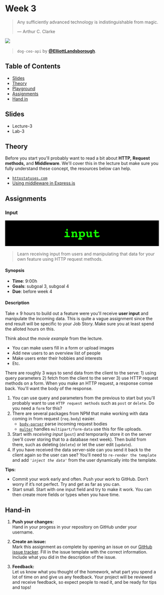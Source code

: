 # Week 3

> Any sufficiently advanced technology is indistinguishable from magic.
>
> — Arthur C. Clarke

[![][inspiration-cover]][inspiration-link]

> `dog-ceo-api` by [**@ElliottLandsborough**][inspiration-author].

## Table of Contents

*  [Slides](#slides)
*  [Theory](#theory)
*  [Playground](#playground)
*  [Assignments](#assignments)
*  [Hand in](#hand-in)

## Slides
* Lecture-3
* Lab-3

## Theory

Before you start you'll probably want to read a bit about **HTTP,** **Request methods,** and **Middleware**. We'll cover this in the lecture but make sure you fully understand these concept, the resources below can help.

*  [`httpstatuses.com`](https://httpstatuses.com)
*  [Using middleware in Express.js](https://expressjs.com/en/guide/using-middleware.html)

## Assignments

### Input

![Input banner](/assets/banners/input.jpg)
> Learn receiving input from users and manipulating that data for your own feature using HTTP request methods.


#### Synopsis

*  **Time**: 9:00h
*  **Goals**: subgoal 3, subgoal 4
*  **Due**: before week 4

#### Description
Take ± 9 hours to build out a feature were you'll receive **user input** and manipulate the incoming data. This is quite a vague assignment since the end result will be specific to your Job Story. Make sure you at least spend the alloted hours on this. 

Think about the _movie example_ from the lecture.

*   You can make users fill in a form or upload images
*   Add new users to an overview list of people
*   Make users enter their hobbies and interests
*   Etc.

There are roughly 3 ways to send data from the client to the serve: 1) using query parameters 2) fetch from the client to the server 3) use HTTP request methods on a form. When you make an HTTP request, a response comse back. You'll want the body of the response.

1. You can use query and parameters from the previous to start but you'll probably want to use `HTTP request methods` such as `post` or `delete`. Do you need a `form` for this?
2. There are several packages from NPM that make working with data coming in from request (`req.body`) easier.
   * [`body-parser`][body] parse incoming request bodies
   * [`multer`][multer] handles `multipart/form-data` use this for file uploads.
3. Start with _receiving input_ (`post`) and temporarily store it on the server (we'll cover storing that to a database next week). Then build from there, such as deleting (`delete`) or let the user edit (`update`).
4. If you have received the data server-side can you send it back to the client again so the user can see? You'll need to `re-render the template` and add _`'inject the data'`_ from the user dynamically into the template.


**Tips:**
* Commit your work early and often. Push your work to GitHub. Don’t worry if it’s not perfect. Try and get as far as you can.
* Start small. Start with one input field and try to make it work. You can then create more fields or types when you have time.

## Hand-in

1. **Push your changes:**  
Hand in your progess in your repository on GitHub under your username.

1. **Create an issue:**  
Mark this assignment as complete by opening an issue on our [GitHub issue tracker][issues]. Fill in the issue template with the correct information. Include what you did in the description of the issue.

1. **Feedback:**  
Let us know what you thought of the homework, what part you spend a lot of time on and give us any feedback. Your project will be reviewed and receive feedback, so expect people to read it, and be ready for tips and tops!

[inspiration-cover]: assets/images/dog-ceo.png
[inspiration-link]: https://dog.ceo
[inspiration-author]: https://github.com/ElliottLandsborough


[pug]: https://pugjs.org/api/getting-started.html
[ejs]: https://ejs.co/
[handlebars]: https://handlebarsjs.com/
[guide]: https://expressjs.com/en/guide/routing.html
[workshopper]: https://github.com/azat-co/expressworks
[query]: https://www.youtube.com/watch?v=zDovsTG2a7g
[template]: https://expressjs.com/en/guide/using-template-engines.html
[issues]: https://github.com/cmda-bt/be-course-18-19/issues/new/choose

[body]: https://www.npmjs.com/package/body-parser
[multer]: https://www.npmjs.com/package/multer#readme
